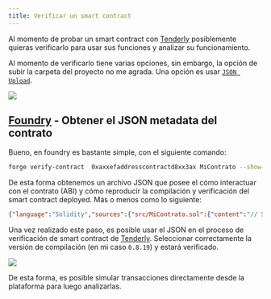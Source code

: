 ```yaml
---
title: Verificar un smart contract
---
```


Al momento de probar un smart contract con [Tenderly](./tenderly) posiblemente quieras verificarlo para usar sus funciones y analizar su funcionamiento.

Al momento de verificarlo tiene varias opciones, sin embargo, la opción de subir la carpeta del proyecto no me agrada. Una opción es usar [`JSON Upload`](https://docs.soliditylang.org/en/latest/metadata.html).

![](https://imgur.com/Y9KU4c6.png)

## [Foundry](../../foundry/foundry) - Obtener el JSON metadata del contrato
Bueno, en foundry es bastante simple, con el siguiente comando:

```sh
forge verify-contract  0xaxxefaddresscontractd8xx3ax MiContrato --show-standard-json-input > etherscan.json
```

De esta forma obtenemos un archivo JSON que posee el cómo interactuar con el contrato (ABI) y cómo reproducir la compilación y verificación del smart contract deployed. Más o menos como lo siguiente:
```JSON
{"language":"Solidity","sources":{"src/MiContrato.sol":{"content":"// SPDX-License-Identifier: MIT\npragma solidity ^0.8.9;\n\nimport \"@openzeppelin/contracts/token/ERC721/ERC721.sol\";\nimport \"@openzeppelin/contracts/token/ERC721/extensions/ERC721Enumerable.sol\";\nimport \"@openzeppelin/contracts/access/Ownable.sol\";\nimport \"@openzeppelin/contracts/utils/Counters.sol\";\n\ncontract MiContrato is ERC7.....n            return result + (rounding == Rounding.Up && 1 << (result * 8) < value ? 1 : 0);\n        }\n    }\n}\n"}},"settings":{"remappings":["@openzeppelin/=lib/openzeppelin-contracts/","ds-test/=lib/forge-std/lib/ds-test/src/","forge-std/=lib/forge-std/src/","openzeppelin-contracts/=lib/openzeppelin-contracts/"],"optimizer":{"enabled":true,"runs":200},"metadata":{"bytecodeHash":"ipfs","appendCBOR":true},"outputSelection":{"*":{"":["ast"],"*":["abi","evm.bytecode","evm.deployedBytecode","evm.methodIdentifiers","metadata"]}},"evmVersion":"paris","libraries":{}}}
```

Una vez realizado este paso, es posible usar el JSON en el proceso de verificación de smart contract de [Tenderly](./tenderly). Seleccionar correctamente la versión de compilación (en mi caso `0.8.19`) y estará verificado.

![](https://i.imgur.com/4WjUIdQ.png)

De esta forma, es posible simular transacciones directamente desde la plataforma para luego analizarlas.
